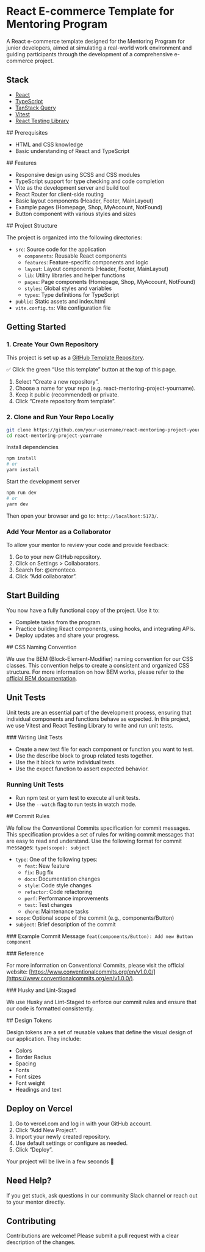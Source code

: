 # React E-commerce Template for Mentoring Program

A React e-commerce template designed for the Mentoring Program for junior developers, aimed at simulating a real-world work environment and guiding participants through the development of a comprehensive e-commerce project.

## Stack

- [React](https://react.dev/reference/react)
- [TypeScript](https://www.typescriptlang.org/docs/)
- [TanStack Query](https://tanstack.com/query/latest/docs/framework/react/overview)
- [Vitest](https://vitest.dev/guide/)
- [React Testing Library](https://testing-library.com/docs/react-testing-library/intro/)

## Prerequisites

- HTML and CSS knowledge
- Basic understanding of React and TypeScript

## Features

- Responsive design using SCSS and CSS modules
- TypeScript support for type checking and code completion
- Vite as the development server and build tool
- React Router for client-side routing
- Basic layout components (Header, Footer, MainLayout)
- Example pages (Homepage, Shop, MyAccount, NotFound)
- Button component with various styles and sizes

## Project Structure

The project is organized into the following directories:
- `src`: Source code for the application
  - `components`: Reusable React components
  - `features`: Feature-specific components and logic
  - `layout`: Layout components (Header, Footer, MainLayout)
  - `lib`: Utility libraries and helper functions
  - `pages`: Page components (Homepage, Shop, MyAccount, NotFound)
  - `styles`: Global styles and variables
  - `types`: Type definitions for TypeScript
- `public`: Static assets and index.html
- `vite.config.ts`: Vite configuration file

## Getting Started

### 1. Create Your Own Repository

This project is set up as a [GitHub Template Repository](https://docs.github.com/en/repositories/creating-and-managing-repositories/creating-a-repository-from-a-template).

✅ Click the green “Use this template” button at the top of this page.

1.	Select “Create a new repository”.
2.	Choose a name for your repo (e.g. react-mentoring-project-yourname).
3.	Keep it public (recommended) or private.
4.	Click “Create repository from template”.

### 2. Clone and Run Your Repo Locally

```bash
git clone https://github.com/your-username/react-mentoring-project-yourname.git
cd react-mentoring-project-yourname
```

Install dependencies
```bash
npm install
# or
yarn install
```

Start the development server
```bash
npm run dev
# or
yarn dev
```

Then open your browser and go to: `http://localhost:5173/`.

### Add Your Mentor as a Collaborator

To allow your mentor to review your code and provide feedback:
1.	Go to your new GitHub repository.
2.	Click on Settings > Collaborators.
3.	Search for: @emonteco.
4.	Click “Add collaborator”.

## Start Building

You now have a fully functional copy of the project. Use it to:
- Complete tasks from the program.
- Practice building React components, using hooks, and integrating APIs.
- Deploy updates and share your progress.

## CSS Naming Convention

We use the BEM (Block-Element-Modifier) naming convention for our CSS classes. This convention helps to create a consistent and organized CSS structure. For more information on how BEM works, please refer to the [official BEM documentation](https://getbem.com/naming/).

## Unit Tests

Unit tests are an essential part of the development process, ensuring that individual components and functions behave as expected. In this project, we use Vitest and React Testing Library to write and run unit tests.

### Writing Unit Tests
- Create a new test file for each component or function you want to test.
- Use the describe block to group related tests together.
- Use the it block to write individual tests.
- Use the expect function to assert expected behavior.

### Running Unit Tests

- Run npm test or yarn test to execute all unit tests.
- Use the `--watch` flag to run tests in watch mode.

## Commit Rules

We follow the Conventional Commits specification for commit messages. This specification provides a set of rules for writing commit messages that are easy to read and understand.
Use the following format for commit messages: `type(scope): subject`
- `type`: One of the following types:
  - `feat`: New feature
  - `fix`: Bug fix
  - `docs`: Documentation changes
  - `style`: Code style changes
  - `refactor`: Code refactoring
  - `perf`: Performance improvements
  - `test`: Test changes
  - `chore`: Maintenance tasks
- `scope`: Optional scope of the commit (e.g., components/Button)
- `subject`: Brief description of the commit

### Example Commit Message
`feat(components/Button): Add new Button component`

### Reference

For more information on Conventional Commits, please visit the official website: [https://www.conventionalcommits.org/en/v1.0.0/](https://www.conventionalcommits.org/en/v1.0.0/).

### Husky and Lint-Staged

We use Husky and Lint-Staged to enforce our commit rules and ensure that our code is formatted consistently.

## Design Tokens

Design tokens are a set of reusable values that define the visual design of our application. They include:

- Colors
- Border Radius
- Spacing
- Fonts
- Font sizes
- Font weight
- Headings and text

## Deploy on Vercel

1.	Go to vercel.com and log in with your GitHub account.
2.	Click “Add New Project”.
3.	Import your newly created repository.
4.	Use default settings or configure as needed.
5.	Click “Deploy”.

Your project will be live in a few seconds 🚀

##  Need Help?

If you get stuck, ask questions in our community Slack channel or reach out to your mentor directly.

## Contributing

Contributions are welcome! Please submit a pull request with a clear description of the changes.
